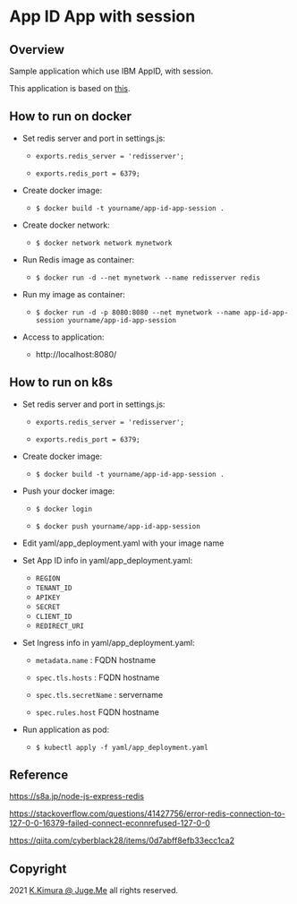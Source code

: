 # App ID App with session

## Overview

Sample application which use IBM AppID, with session.

This application is based on [this](https://github.com/dotnsf/app_id_app).


## How to run on docker

- Set redis server and port in settings.js:

  - `exports.redis_server = 'redisserver';`

  - `exports.redis_port = 6379;`

- Create docker image:

  - `$ docker build -t yourname/app-id-app-session .`

- Create docker network:

  - `$ docker network network mynetwork`

- Run Redis image as container:

  - `$ docker run -d --net mynetwork --name redisserver redis`

- Run my image as container:

  - `$ docker run -d -p 8080:8080 --net mynetwork --name app-id-app-session yourname/app-id-app-session`

- Access to application:

  - http://localhost:8080/


## How to run on k8s

- Set redis server and port in settings.js:

  - `exports.redis_server = 'redisserver';`

  - `exports.redis_port = 6379;`

- Create docker image:

  - `$ docker build -t yourname/app-id-app-session .`

- Push your docker image:

  - `$ docker login`

  - `$ docker push yourname/app-id-app-session`

- Edit yaml/app_deployment.yaml with your image name

- Set App ID info in yaml/app_deployment.yaml:

  - `REGION`
  - `TENANT_ID`
  - `APIKEY`
  - `SECRET`
  - `CLIENT_ID`
  - `REDIRECT_URI`

- Set Ingress info in yaml/app_deployment.yaml:

  - `metadata.name` : FQDN hostname

  - `spec.tls.hosts` : FQDN hostname

  - `spec.tls.secretName` : servername

  - `spec.rules.host` FQDN hostname

- Run application as pod:

  - `$ kubectl apply -f yaml/app_deployment.yaml`


## Reference

https://s8a.jp/node-js-express-redis

https://stackoverflow.com/questions/41427756/error-redis-connection-to-127-0-0-16379-failed-connect-econnrefused-127-0-0

https://qiita.com/cyberblack28/items/0d7abff8efb33ecc1ca2


## Copyright

2021 [K.Kimura @ Juge.Me](https://github.com/dotnsf) all rights reserved.
